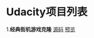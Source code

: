 # Udacity项目列表
1.**经典街机游戏克隆**
[源码](https://github.com/JayChenFE/Udacity/tree/master/1_Arcade%20Game%20Clone)
[预览](https://jaychenfe.github.io/Udacity/1_Arcade%20Game%20Clone/)